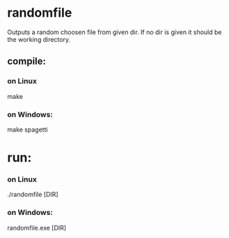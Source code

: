 randomfile
==========

Outputs a random choosen file from given dir. If no dir is given it should be the working directory.

## compile:
### on Linux
make
### on Windows:
make spagetti

# run:
### on Linux
./randomfile [DIR]
### on Windows:
randomfile.exe [DIR]
